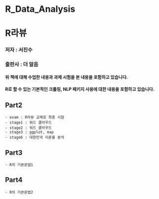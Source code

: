 # R_Data_Analysis

# R라뷰 
### 저자 : 서진수
### 출판사 : 더 알음

#### 위 책에 대해 수업한 내용과 과제 시험을 본 내용을 포함하고 있습니다.
#### R로 할 수 있는 기본적인 크롤링, NLP 패키지 사용에 대한 내용을 포함하고 있습니다. 


## Part2 
    - exam : R라뷰 교제로 최종 시험
    - stage1 : 워드 클라우드
    - stage2 : 워드 클라우드
    - stage3 : ggplot, map
    - stage6 : 대한민국 이혼율 분석
    
## Part3
    - R의 기본문법1
    
## Part4
    - R의 기본문법2
